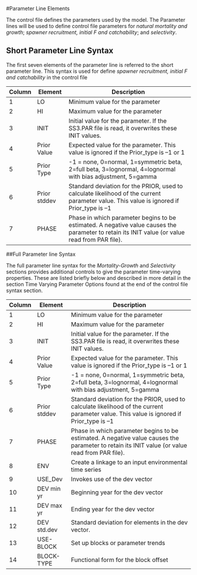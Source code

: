 #Parameter Line Elements

The control file defines the parameters used by the model. The Parameter lines will be used to define control file parameters for *natural mortality and growth*; *spawner recruitment, initial F and catchability*; and *selectivity*.   

## Short Parameter Line Syntax
The first seven elements of the parameter line is referred to the short parameter line. This syntax is used for define *spawner recruitment, initial F and catchability* in the control file

|Column|Element      |Description                                                                                                                                     |
|------|-------------|------------------------------------------------------------------------------------------------------------------------------------------------|
|1     |LO           |Minimum value for the parameter                                                                                                                 |
|2     |HI           |Maximum value for the parameter                                                                                                                 |
|3     |INIT         |Initial value for the parameter. If the SS3.PAR file is read, it overwrites these INIT values.                                                  |
|4     |Prior Value  |Expected value for the parameter.  This value is ignored if the Prior_type is –1 or 1                                                           |
|5     |Prior Type   |-1 = none, 0=normal, 1=symmetric beta, 2=full beta, 3=lognormal, 4=lognormal with bias adjustment, 5=gamma                                      |
|6     |Prior stddev |Standard deviation for the PRIOR, used to calculate likelihood of the current parameter value.  This value is ignored if Prior_type is –1       |
|7     |PHASE        |Phase in which parameter begins to be estimated.  A negative value causes the parameter to retain its INIT value (or value read from PAR file). |

##Full Parameter line Syntax 

The full parameter line syntax for the *Mortality-Growth* and *Selectivity* sections provides additional controls to give the parameter time-varying properties.  These are listed briefly below and described in more detail in the section Time Varying Parameter Options found at the end of the control file syntax section.

|Column|Element      |Description                                                                                                                                     |
|------|-------------|------------------------------------------------------------------------------------------------------------------------------------------------|
|1     |LO           |Minimum value for the parameter                                                                                                                 |
|2     |HI           |Maximum value for the parameter                                                                                                                 |
|3     |INIT         |Initial value for the parameter. If the SS3.PAR file is read, it overwrites these INIT values.                                                  |
|4     |Prior Value  |Expected value for the parameter.  This value is ignored if the Prior_type is –1 or 1                                                           |
|5     |Prior Type   |-1 = none, 0=normal, 1=symmetric beta, 2=full beta, 3=lognormal, 4=lognormal with bias adjustment, 5=gamma                                      |
|6     |Prior stddev |Standard deviation for the PRIOR, used to calculate likelihood of the current parameter value.  This value is ignored if Prior_type is –1       |
|7     |PHASE        |Phase in which parameter begins to be estimated.  A negative value causes the parameter to retain its INIT value (or value read from PAR file). |
|8     |ENV          |Create a linkage to an input environmental time series                                                                                          |
|9     |USE_Dev      |Invokes use of the dev vector                                                                                                                   |
|10    |DEV min yr   |Beginning year for the dev vector                                                                                                               |
|11    |DEV max yr   |Ending year for the dev vector                                                                                                                  |
|12    |DEV std.dev  |Standard deviation for elements in the dev vector.                                                                                              |
|13    |USE-BLOCK    |Set up blocks or parameter trends                                                                                                               |
|14    |BLOCK-TYPE   |Functional form for the block offset                                                                                                            |
